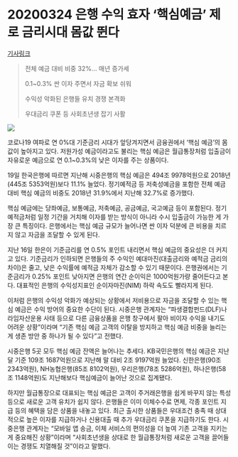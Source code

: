 # 20200324   은행 수익 효자 ‘핵심예금’ 제로 금리시대 몸값 뛴다

[기사링크](<https://www.seoul.co.kr/news/newsView.php?id=20200324020017&wlog_tag3=naver>)



> 전체 예금 대비 비중 32%… 매년 증가세
>
> 
>
> 0.1~0.3% 싼 이자 주면서 자금 확보 쉬워
>
> 수익성 악화된 은행들 유치 경쟁 본격화
>
> 우대금리 쿠폰 등 사회초년생 잡기 사활



![](https://img.seoul.co.kr/img/upload/2020/03/23/SSI_20200323185654_V.jpg)



코로나19 여파로 연 0%대 기준금리 시대가 앞당겨지면서 금융권에서 ‘핵심 예금’의 몸값이 높아지고 있다. 저원가성 예금이라고도 불리는 핵심 예금은 월급통장처럼 입출금이 자유로운 예금으로 연 0.1~0.3%의 낮은 이자를 주는 상품이다.



19일 한국은행에 따르면 지난해 시중은행의 핵심 예금은 494조 9978억원으로 2018년(445조 5353억원)보다 11.1% 늘었다. 정기예적금 등 저축성예금을 포함한 전체 예금 대비 핵심 예금의 비중도 2018년 31.9%에서 지난해 32.7%로 증가했다.



핵심 예금에는 당좌예금, 보통예금, 저축예금, 공금예금, 국고예금 등이 포함된다. 정기예적금처럼 일정 기간을 거치해 이자를 받는 방식이 아니라 수시 입출금이 가능한 게 가장 큰 특징이다. 은행에서는 핵심 예금 규모가 늘어나면 싼 이자 덕분에 큰 비용을 치르지 않고 자금을 조달할 수 있게 된다.



지난 16일 한은이 기준금리를 연 0.5% 포인트 내리면서 핵심 예금의 중요성은 더 커지고 있다. 기준금리가 인하되면 은행들의 주 수익인 예대마진(대출금리와 예적금 금리의 차이)은 줄고, 낮은 수익률에 예적금 자체가 감소할 수 있기 때문이다. 은행권에서는 기준금리가 0.25% 포인트 낮아지면 은행의 연간 순이익은 1000억원가량 줄어든다고 본다. 대표적인 은행의 수익성지표인 순이자마진(NIM) 하락 속도도 빨라지게 된다.



이처럼 은행의 수익성 악화가 예상되는 상황에서 저비용으로 자금을 조달할 수 있는 핵심 예금은 수익 방어의 중요한 수단이 된다. 시중은행 관계자는 “파생결합펀드(DLF)나 라임자산운용 사태 등으로 다른 금융상품을 은행 창구에서 팔아 비이자 수익을 내기도 어려운 상황”이라며 “기존 핵심 예금 고객의 이탈을 방지하고 핵심 예금 비중을 늘리는 게 생존 방안 중 하나가 될 수 있다”고 전했다.



시중은행 5곳 모두 핵심 예금 잔액은 늘어나는 추세다. KB국민은행의 핵심 예금은 지난달 기준 109조 1687억원으로 지난해 말 대비 2조 9197억원 늘었다. 신한은행(90조 2343억원), NH농협은행(85조 8102억원), 우리은행(78조 5286억원), 하나은행(58조 1148억원)도 지난해보다 핵심예금이 늘어난 것으로 집계됐다.



하지만 월급통장으로 대표되는 핵심 예금은 고객이 주거래은행을 쉽게 바꾸지 않는 특성 등으로 새로운 고객 유치가 쉽지 않다. 은행들은 이미 이체수수료 면제, 각종 포인트 지급 등의 혜택을 담은 상품을 내놓고 있다. 최근 출시한 상품들은 우대조건 충족 때 상대적으로 높은 이자를 지급하거나 신용대출 때 추가 우대금리 쿠폰을 지급하기도 한다. 시중은행 관계자는 “모바일 앱 송금, 이체 서비스의 편의성을 더 높여 기존 고객을 지키는 게 중요해진 상황”이라며 “사회초년생을 상대로 한 월급통장처럼 새로운 고객을 끌어들이는 경쟁도 치열해질 것”이라고 말했다.